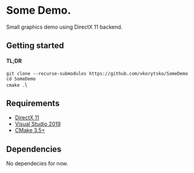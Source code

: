 # Some Demo.
Small graphics demo using DirectX 11 backend.

## Getting started
#### TL;DR
`git clone --recurse-submodules https://github.com/vkorytsko/SomeDemo`\
`cd SomeDemo`\
`cmake .`\

## Requirements
- [DirectX 11](https://support.microsoft.com/en-us/topic/how-to-install-the-latest-version-of-directx-d1f5ffa5-dae2-246c-91b1-ee1e973ed8c2)
- [Visual Studio 2019](https://visualstudio.microsoft.com/ru/downloads/)
- [CMake 3.5+](https://cmake.org/install/)

## Dependencies
No dependecies for now.
